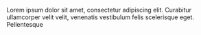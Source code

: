 Lorem ipsum dolor sit amet, consectetur adipiscing elit. Curabitur ullamcorper velit velit, venenatis vestibulum felis scelerisque eget. Pellentesque 